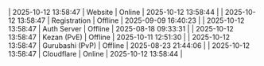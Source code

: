 | 2025-10-12 13:58:47 | Website | Online | 2025-10-12 13:58:44 |
| 2025-10-12 13:58:47 | Registration | Offline | 2025-09-09 16:40:23 |
| 2025-10-12 13:58:47 | Auth Server | Offline | 2025-08-18 09:33:31 |
| 2025-10-12 13:58:47 | Kezan (PvE) | Offline | 2025-10-11 12:51:30 |
| 2025-10-12 13:58:47 | Gurubashi (PvP) | Offline | 2025-08-23 21:44:06 |
| 2025-10-12 13:58:47 | Cloudflare | Online | 2025-10-12 13:58:44 |
